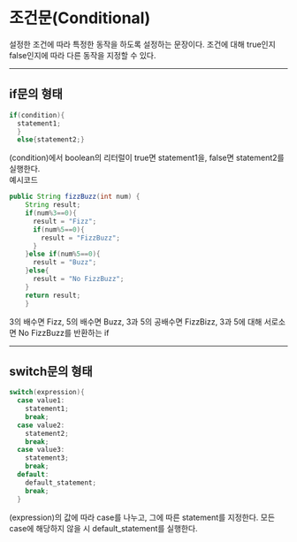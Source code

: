 # **조건문(Conditional)**
설정한 조건에 따라 특정한 동작을 하도록 설정하는 문장이다. 조건에 대해 true인지 false인지에 따라 다른 동작을 지정할 수 있다.
***

## if문의 형태

```java
if(condition){
  statement1;
  }
  else{statement2;}
```
(condition)에서 boolean의 리터럴이 true면 statement1을, false면 statement2를 실행한다.   
예시코드
```java
public String fizzBuzz(int num) {
    String result;
    if(num%3==0){
      result = "Fizz";
      if(num%5==0){
        result = "FizzBuzz";
      }
    }else if(num%5==0){
      result = "Buzz";
    }else{
      result = "No FizzBuzz";
    }
    return result;
	}
```
3의 배수면 Fizz, 5의 배수면 Buzz, 3과 5의 공배수면 FizzBizz, 3과 5에 대해 서로소면 No FizzBuzz를 반환하는 if
***

## switch문의 형태

```java
switch(expression){
  case value1:
    statement1;
    break;
  case value2:
    statement2;
    break;
  case value3:
    statement3;
    break;
  default:
    default_statement;
    break;
  }
  ```
  (expression)의 값에 따라 case를 나누고, 그에 따른 statement를 지정한다. 모든 case에 해당하지 않을 시 default_statement를 실행한다.
